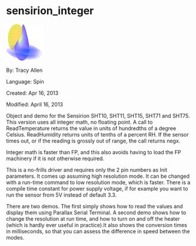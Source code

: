 # sensirion_integer

![RHT_icon.gif](RHT_icon.gif)

By: Tracy Allen

Language: Spin

Created: Apr 16, 2013

Modified: April 16, 2013

Object and demo for the Sensirion SHT10, SHT11, SHT15, SHT71 and SHT75. This version uses all integer math, no floating point. A call to ReadTemperature returns the value in units of hundredths of a degree Celsius. ReadHumidity returns units of tenths of a percent RH. If the sensor times out, or if the reading is grossly out of range, the call returns negx.

Integer math is faster than FP, and this also avoids having to load the FP machinery if it is not otherwise required.

This is a no-frills driver and requires only the 2 pin numbers as Init parameters. It comes up assuming high resolution mode. It can be changed with a run-time command to low resolution mode, which is faster. There is a compile time constant for power supply voltage, if for example you want to run the sensor from 5V instead of default 3.3.

There are two demos. The first simply shows how to read the values and display them using Parallax Serial Terminal. A second demo shows how to change the resolution at run time, and how to turn on and off the heater (which is hardly ever useful in practice).It also shows the conversion times in milliseconds, so that you can assess the difference in speed between the modes.
